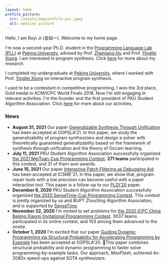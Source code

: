 ```yaml
---
layout: home
profile_picture:
  src: /assets/img/profile-pic.jpeg
  alt: website picture
---
```


<p>
Hello,  I am Ruyi Ji (吉如一). Welcome to my home page.

</p>

<p>

I'm now a second-year Ph.D. student in the <a href="http://115.27.245.253/cxyysys/index.htm">Programming Language Lab (PLL)</a> at <a href="http://english.pku.edu.cn/">Peking University</a>, advised by Prof. <a href="http://sei.pku.edu.cn/~hu/">Zhenjiang Hu</a> and Prof. <a href="https://xiongyingfei.github.io/">Yingfei Xiong</a>. I am interested in program synthesis. Click <a href="">here</a> for more about my research.
</p>

<p> I completed my undergraduate at <a href="http://english.pku.edu.cn/">Peking University</a>, where I worked with Prof. <a href="https://xiongyingfei.github.io/">Yingfei Xiong</a> on interactive program synthesis.

</p>

<p>

I used to be a contestant in competitive programming. I won the 3rd place, Gold medal in ACM/ICPC World Finals 2018. Now I'm still engaging in relevant activities. I'm the founder and the first president of PKU Student Algorithm Association.  Click <a href="">here</a> for more about our activities.

</p>

### News

<ul>

<li><strong>August 31, 2021</strong> Our paper <a href="/research/#OOPSLA21">Generalizable Synthesis Through Unification</a> has been accepted at OOPSLA'21. In this paper, we study the generalizability of program synthesizers and design a solver with theoretically guaranteed generalizability based on the framework of synthesis through unification and the theory of Occam learning.</li>

<li><strong>July 11, 2021</strong> PKU Student Algorithm Association successfully organized <a href="/activity/#meituan21">the 2021 MeiTuan-Cup Programming Contest</a>. <strong>271 teams</strong> participated in this contest, and 31 of them won awards.
</li>

<li><strong>June 15, 2021</strong> Our paper <a href="/research/#ICSME21">Interactive Patch Filtering as Debugging Aid</a> has been accepted at ICSME'21. In this paper, we show that, program repair tools with a low precision can become useful with a paper interaction tool. This paper is a follow-up to our <a href="/research/#PLDI20">PLDI'20</a> paper.</li> 

<li><strong>December 6, 2020</strong> PKU Student Algorithm Association successfully organized <a href="/activity/#sensetime">the 2020 SenseTime-Cup Programming Contest</a>. This contest is jointly organized by us and BUPT ZhouXing Algorithm Association, and is supported by <a href="https://www.sensetime.com/en">SenseTime</a>. </li>

<li><strong>November 22, 2020</strong> I'm invited to set problems for <a href="/activity/#xiaomi2020">the 2020 ICPC China Beijing Xiaomi Invitational Programming Contest</a>. 3037 teams participated in its online contest, and 103 among them advanced to the onsite.</li>

<li><strong> October 1, 2020</strong> I'm excited that our paper <a href="/research/#OOPSLA20">Guiding Dynamic Programming via Structural Probability for Accelerating Programming by Example</a> has been accepted at OOPSLA'20. This paper combines structural probability and dynamic programming to faster solve programming-by-example tasks. Our approach, <i>MaxFlash</i>, achieved 4x-2080x speed-ups against SOTA synthesizers.  </li>
</ul>